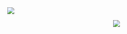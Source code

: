 

<a href="https://top.gg/bot/790983234367520818">
  <img src="https://top.gg/api/widget/upvotes/790983234367520818.svg">
</a>
<p align="center">
  <tr>
            <td align="center" style="padding=0;width=50%;">
      <img src="[![GitHub Streak](https://github-readme-streak-stats.herokuapp.com?user=Duderpast&theme=tokyonight_duo&date_format=M%20j%5B%2C%20Y%5D)](https://git.io/streak-stats)" />
    </td>
  </tr>
</p>
